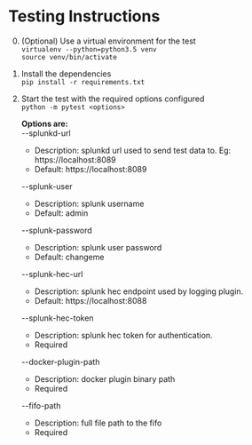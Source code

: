 # Testing Instructions
0. (Optional) Use a virtual environment for the test  
    `virtualenv --python=python3.5 venv`  
    `source venv/bin/activate`
1. Install the dependencies  
    `pip install -r requirements.txt`  
2. Start the test with the required options configured  
    `python -m pytest <options>`  

    **Options are:**  
    --splunkd-url
    * Description: splunkd url used to send test data to. Eg: https://localhost:8089  
    * Default: https://localhost:8089

    --splunk-user
    * Description: splunk username  
    * Default: admin

    --splunk-password
    * Description: splunk user password  
    * Default: changeme

    --splunk-hec-url
    * Description: splunk hec endpoint used by logging plugin.  
    * Default: https://localhost:8088

    --splunk-hec-token
    * Description: splunk hec token for authentication.
    * Required

    --docker-plugin-path
    * Description: docker plugin binary path  
    * Required

    --fifo-path
    * Description: full file path to the fifo  
    * Required

